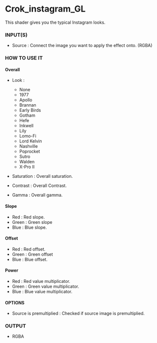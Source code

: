 # Crok_instagram_GL

This shader gives you the typical Instagram looks.

### INPUT(S)
* Source : Connect the image you want to apply the effect onto. (RGBA)

### HOW TO USE IT

#### Overall

* Look :
  - None
  - 1977
  - Apollo
  - Brannan
  - Early Birds
  - Gotham
  - Hefe
  - Inkwell
  - Lily
  - Lomo-Fi
  - Lord Kelvin
  - Nashville
  - Poprocket
  - Sutro
  - Walden
  - X-Pro II

* Saturation : Overall saturation.
* Contrast : Overall Contrast.
* Gamma : Overall gamma.

#### Slope

* Red : Red slope.
* Green : Green slope
* Blue : Blue slope.

#### Offset

* Red : Red offset.
* Green : Green offset
* Blue : Blue offset.

#### Power

* Red : Red value multiplicator.
* Green : Green value multiplicator.
* Blue : Blue value multiplicator.

#### OPTIONS

* Source is premultiplied : Checked if source image is premultiplied.

### OUTPUT
* RGBA